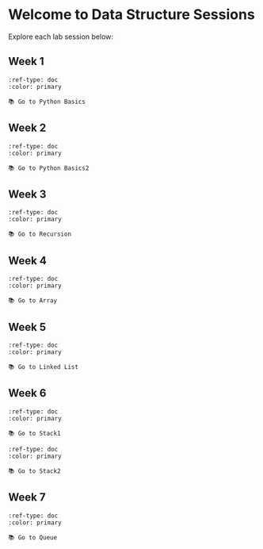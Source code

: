 # Welcome to Data Structure Sessions

Explore each lab session below:

## Week 1

```{button-ref} Lab_sessions/Lab_1_Python
:ref-type: doc
:color: primary

📚 Go to Python Basics
```

## Week 2

```{button-ref} Lab_sessions/Introduction_to_Python_Code_Lab
:ref-type: doc
:color: primary

📚 Go to Python Basics2
```

## Week 3

```{button-ref} Lab_sessions/3_Recursion_Lab
:ref-type: doc
:color: primary

📚 Go to Recursion
```

## Week 4

```{button-ref} Lab_sessions/4_Array_Lab
:ref-type: doc
:color: primary

📚 Go to Array
```

## Week 5

```{button-ref} Lab_sessions/5_Linked_List_Lab
:ref-type: doc
:color: primary

📚 Go to Linked List
```

## Week 6

```{button-ref} Lab_sessions/6_Stack_1
:ref-type: doc
:color: primary

📚 Go to Stack1
```
```{button-ref} Lab_sessions/6_Stack_2
:ref-type: doc
:color: primary

📚 Go to Stack2
```

## Week 7

```{button-ref} Lab_sessions/7_Queue
:ref-type: doc
:color: primary

📚 Go to Queue
```